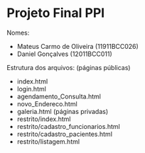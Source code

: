# Projeto Final PPI

Nomes:
- Mateus Carmo de Oliveira (11911BCC026)
- Daniel Gonçalves (12011BCC011)

Estrutura dos arquivos:
(páginas públicas)
- index.html
- login.html
- agendamento_Consulta.html
- novo_Endereco.html
- galeria.html
(páginas privadas)
- restrito/index.html
- restrito/cadastro_funcionarios.html
- restrito/cadastro_pacientes.html
- restrito/listagem.html

